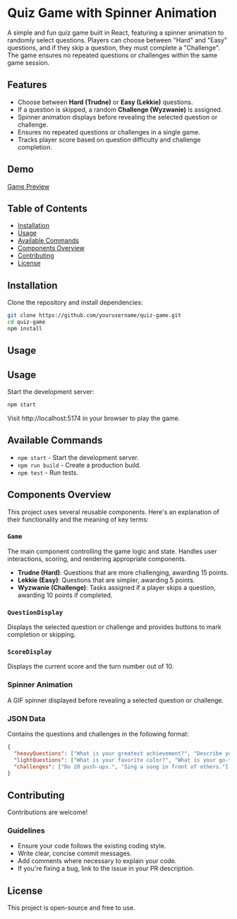 # Quiz Game with Spinner Animation

A simple and fun quiz game built in React, featuring a spinner animation to randomly select questions. Players can choose between "Hard" and "Easy" questions, and if they skip a question, they must complete a "Challenge". The game ensures no repeated questions or challenges within the same game session.

## Features

- Choose between **Hard (Trudne)** or **Easy (Lekkie)** questions.
- If a question is skipped, a random **Challenge (Wyzwanie)** is assigned.
- Spinner animation displays before revealing the selected question or challenge.
- Ensures no repeated questions or challenges in a single game.
- Tracks player score based on question difficulty and challenge completion.

## Demo

[Game Preview](https://answer-or-challenge.vercel.app/)


## Table of Contents

- [Installation](#installation)
- [Usage](#usage)
- [Available Commands](#available-commands)
- [Components Overview](#components-overview)
- [Contributing](#contributing)
- [License](#license)

## Installation

Clone the repository and install dependencies:

```bash
git clone https://github.com/yourusername/quiz-game.git
cd quiz-game
npm install
``` 

## Usage
## Usage

Start the development server:

```bash
npm start
```

Visit http://localhost:5174 in your browser to play the game.

## Available Commands

- `npm start` - Start the development server.
- `npm run build` - Create a production build.
- `npm test` - Run tests.

## Components Overview

This project uses several reusable components. Here's an explanation of their functionality and the meaning of key terms:

### `Game`

The main component controlling the game logic and state. Handles user interactions, scoring, and rendering appropriate components.

- **Trudne (Hard)**: Questions that are more challenging, awarding 15 points.
- **Lekkie (Easy)**: Questions that are simpler, awarding 5 points.
- **Wyzwanie (Challenge)**: Tasks assigned if a player skips a question, awarding 10 points if completed.

### `QuestionDisplay`

Displays the selected question or challenge and provides buttons to mark completion or skipping.

### `ScoreDisplay`

Displays the current score and the turn number out of 10.

### Spinner Animation

A GIF spinner displayed before revealing a selected question or challenge.

### JSON Data

Contains the questions and challenges in the following format:

```json
{
  "heavyQuestions": ["What is your greatest achievement?", "Describe your happiest moment."],
  "lightQuestions": ["What is your favorite color?", "What is your go-to comfort food?"],
  "challenges": ["Do 20 push-ups.", "Sing a song in front of others."]
}
```
## Contributing

Contributions are welcome!

### Guidelines

- Ensure your code follows the existing coding style.
- Write clear, concise commit messages.
- Add comments where necessary to explain your code.
- If you're fixing a bug, link to the issue in your PR description.

## License

This project is open-source and free to use.


